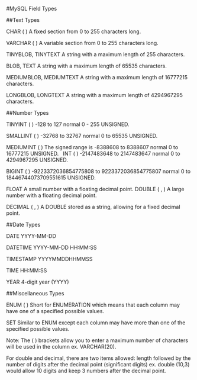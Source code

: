 #MySQL Field Types

##Text Types

CHAR ( )
A fixed section from 0 to 255 characters long.

VARCHAR ( )
A variable section from 0 to 255 characters long.

TINYBLOB, TINYTEXT
A string with a maximum length of 255 characters.

BLOB, TEXT
A string with a maximum length of 65535 characters.

MEDIUMBLOB, MEDIUMTEXT
A string with a maximum length of 16777215 characters.

LONGBLOB, LONGTEXT
A string with a maximum length of 4294967295 characters.



##Number Types

TINYINT ( )
-128 to 127 normal
0 - 255 UNSIGNED.

SMALLINT ( )
-32768 to 32767 normal
0 to 65535 UNSIGNED.

MEDIUMINT ( )
The signed range is -8388608 to 8388607 normal
0 to 16777215 UNSIGNED.
 
INT ( )
-2147483648 to 2147483647 normal
0 to 4294967295 UNSIGNED.

BIGINT ( )
-9223372036854775808 to 9223372036854775807 normal
0 to 18446744073709551615 UNSIGNED.

FLOAT
A small number with a floating decimal point.
DOUBLE ( , )
A large number with a floating decimal point.

DECIMAL ( , )
A DOUBLE stored as a string, allowing for a fixed decimal point.



##Date Types

DATE
YYYY-MM-DD

DATETIME
YYYY-MM-DD HH:MM:SS

TIMESTAMP
YYYYMMDDHHMMSS

TIME
HH:MM:SS

YEAR
4-digit year (YYYY)



##Miscellaneous Types

ENUM ( )
Short for ENUMERATION which means that each column may have one of a specified possible values.

SET
Similar to ENUM except each column may have more than one of the specified possible values.


Note: The ( ) brackets allow you to enter a maximum number of characters will be used in the column 
ex. VARCHAR(20). 

For double and decimal, there are two items allowed: length followed by the number of digits after the decimal point (significant digits) 
ex. double (10,3) would allow 10 digits and keep 3 numbers after the decimal point.
